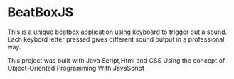 # BeatBoxJS
This is a unique beatbox application using keyboard to trigger out a sound. Each keybord letter pressed gives 
different sound output in a professional way.

This project was built with Java Script,Html and CSS Using the concept of Object-Oriented Programming With
JavaScript
